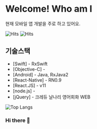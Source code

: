 # Welcome! Who am I

현재 모바일 앱 개발을 주로 하고 있어요.

 ![Hits](https://hits.seeyoufarm.com/api/count/incr/badge.svg?url=https://github.com/iamjeffrey) ![Hits](https://img.shields.io/github/followers/iamjeffrey?label=Follow)
                                                
## 기술스택

- [Swift] - RxSwift
- [Objective-C] - 
- [Android] - Java, RxJava2
- [React-Native] - RN0.9 
- [React.JS] - v11
- [node.js] - 
- [jQuery] - 크레듀 날나리 영어회화 WEB

![Top Langs](https://github-readme-stats.vercel.app/api/top-langs/?username=iamjeffrey=compact)

### Hi there 👋

<!--
**iamjeffrey/iamjeffrey** is a ✨ _special_ ✨ repository because its `README.md` (this file) appears on your GitHub profile.

Here are some ideas to get you started:

- 🔭 I’m currently working on ...
- 🌱 I’m currently learning ...
- 👯 I’m looking to collaborate on ...
- 🤔 I’m looking for help with ...
- 💬 Ask me about ...
- 📫 How to reach me: ...
- 😄 Pronouns: ...
- ⚡ Fun fact: ...
-->
